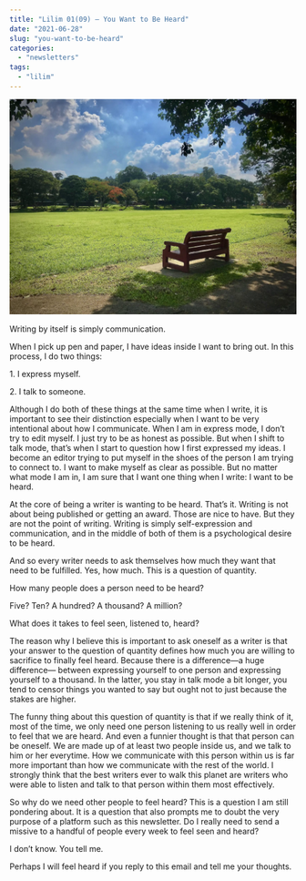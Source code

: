 ```yaml
---
title: "Lilim 01(09) — You Want to Be Heard"
date: "2021-06-28"
slug: "you-want-to-be-heard"
categories:
  - "newsletters"
tags:
  - "lilim"
---
```


![Freedom Park](images/Freedom-Park.jpeg)

Writing by itself is simply communication.

When I pick up pen and paper, I have ideas inside I want to bring out. In this process, I do two things:

1\. I express myself.

2\. I talk to someone.

Although I do both of these things at the same time when I write, it is important to see their distinction especially when I want to be very intentional about how I communicate. When I am in express mode, I don’t try to edit myself. I just try to be as honest as possible. But when I shift to talk mode, that’s when I start to question how I first expressed my ideas. I become an editor trying to put myself in the shoes of the person I am trying to connect to. I want to make myself as clear as possible. But no matter what mode I am in, I am sure that I want one thing when I write: I want to be heard.

At the core of being a writer is wanting to be heard. That’s it. Writing is not about being published or getting an award. Those are nice to have. But they are not the point of writing. Writing is simply self-expression and communication, and in the middle of both of them is a psychological desire to be heard.

And so every writer needs to ask themselves how much they want that need to be fulfilled. Yes, how much. This is a question of quantity.

How many people does a person need to be heard?

Five? Ten? A hundred? A thousand? A million?

What does it takes to feel seen, listened to, heard?

The reason why I believe this is important to ask oneself as a writer is that your answer to the question of quantity defines how much you are willing to sacrifice to finally feel heard. Because there is a difference—a huge difference— between expressing yourself to one person and expressing yourself to a thousand. In the latter, you stay in talk mode a bit longer, you tend to censor things you wanted to say but ought not to just because the stakes are higher.

The funny thing about this question of quantity is that if we really think of it, most of the time, we only need one person listening to us really well in order to feel that we are heard. And even a funnier thought is that that person can be oneself. We are made up of at least two people inside us, and we talk to him or her everytime. How we communicate with this person within us is far more important than how we communicate with the rest of the world. I strongly think that the best writers ever to walk this planet are writers who were able to listen and talk to that person within them most effectively.

So why do we need other people to feel heard? This is a question I am still pondering about. It is a question that also prompts me to doubt the very purpose of a platform such as this newsletter. Do I really need to send a missive to a handful of people every week to feel seen and heard?

I don’t know. You tell me.

Perhaps I will feel heard if you reply to this email and tell me your thoughts.
